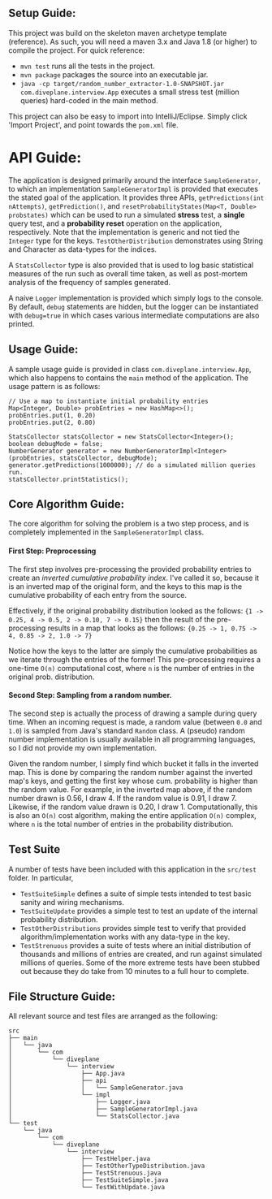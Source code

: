 ## Setup Guide:
This project was build on the skeleton maven archetype template (reference). As such, you will need a maven 3.x and Java 1.8 (or higher) to compile the project. For quick reference:
- `mvn test` runs all the tests in the project.
- `mvn package` packages the source into an executable jar.
- `java -cp target/random_number_extractor-1.0-SNAPSHOT.jar com.diveplane.interview.App` executes a small stress test (million queries) hard-coded in the main method.

This project can also be easy to import into IntelliJ/Eclipse. Simply click 'Import Project', and point towards the `pom.xml` file.
  
# API Guide:
The application is designed primarily around the interface `SampleGenerator`, to which an implementation `SampleGeneratorImpl` is provided that executes the stated goal of the application. It provides three APIs, `getPredictions(int nAttempts)`, `getPrediction()`, and `resetProbabilityStates(Map<T, Double> probstates)` which can be used to run a simulated **stress** test, a **single** query test, and a **probability reset** operation on the application, respectively. Note
that the implementation is generic and not tied the `Integer` type for the keys. `TestOtherDistribution` demonstrates using String and Character as data-types for the indices.

A `StatsCollector` type is also provided that is used to log basic statistical measures of the run such as overall time taken, as well as post-mortem analysis of the frequency of samples generated.

A naive `Logger` implementation is provided which simply logs to the console. By default, `debug` statements are hidden, but the logger can be instantiated with `debug=true` in which cases various intermediate computations are also printed.

## Usage Guide:
A sample usage guide is provided in class `com.diveplane.interview.App`, which also happens to contains the `main` method of the application. The usage pattern is as follows:
```
// Use a map to instantiate initial probability entries
Map<Integer, Double> probEntries = new HashMap<>();
probEntries.put(1, 0.20)
probEntries.put(2, 0.80)

StatsCollector statsCollector = new StatsCollector<Integer>();
boolean debugMode = false;
NumberGenerator generator = new NumberGeneratorImpl<Integer>(probEntries, statsCollector, debugMode);
generator.getPredictions(1000000); // do a simulated million queries run.
statsCollector.printStatistics();
```
## Core Algorithm Guide:

The core algorithm for solving the problem is a two step process, and is completely implemented in the `SampleGeneratorImpl` class.

#### First Step: Preprocessing
The first step involves pre-processing the provided probability entries to create an *inverted cumulative probability index*. I've called it so, because it is an inverted map of the original form, and the keys to this map is the cumulative probability  of each entry from the source.

Effectively, if the original probability distribution looked as the follows:
```{1 -> 0.25, 4 -> 0.5, 2 -> 0.10, 7 -> 0.15}```
then the result of the pre-processing results in a map that looks as the follows:
```{0.25 -> 1, 0.75 -> 4, 0.85 -> 2, 1.0 -> 7}```

Notice how the keys to the latter are simply the cumulative probabilities as we iterate through the entries of the former! This pre-processing requires a one-time `O(n)` computational cost, where `n` is the number of entries in the original prob. distribution.

#### Second Step: Sampling from a random number.
The second step is actually the process of drawing a sample during query time. When an incoming request is made, a random value (between `0.0` and `1.0`) is sampled from Java's standard `Random` class. A (pseudo) random number implementation is usually available in all programming languages, so I did not provide my own implementation.

Given the random number, I simply find which bucket it falls in the inverted map. This is done by comparing the random number against the inverted map's keys, and getting the first key whose cum. probability is higher than the random value. For example, in the inverted map above, if the random number drawn is 0.56, I draw 4. If the random value is 0.91, I draw 7. Likewise, if the random value drawn is 0.20, I draw 1. Computationally, this is also an `O(n)` cost algorithm, making the entire application `O(n)` complex, where `n` is the total number of entries in the probability distribution.

## Test Suite
A number of tests have been included with this application in the `src/test` folder. In particular,
- `TestSuiteSimple` defines a suite of simple tests intended to test basic sanity and wiring mechanisms.
- `TestSuiteUpdate` provides a simple test to test an update of the internal probability distribution.
- `TestOtherDistributions` provides simple test to verify that provided algorithm/implementation works with any data-type in the key.
- `TestStrenuous` provides a suite of tests where an initial distribution of thousands and millions of entries are created, and run against simulated millions of queries. Some of the more extreme tests have been stubbed out because they do take from 10 minutes to a full hour to complete.

## File Structure Guide:
All relevant source and test files are arranged as the following:
```
src
├── main
│   └── java
│       └── com
│           └── diveplane
│               └── interview
│                   ├── App.java
│                   ├── api
│                   │   └── SampleGenerator.java
│                   └── impl
│                       ├── Logger.java
│                       ├── SampleGeneratorImpl.java
│                       └── StatsCollector.java
└── test
    └── java
        └── com
            └── diveplane
                └── interview
                    ├── TestHelper.java
                    ├── TestOtherTypeDistribution.java
                    ├── TestStrenuous.java
                    ├── TestSuiteSimple.java
                    └── TestWithUpdate.java
```


